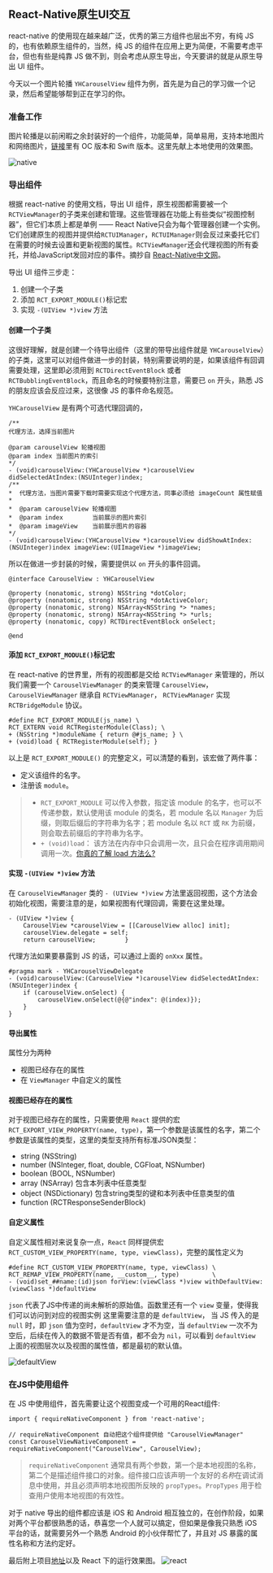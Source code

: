 ## React-Native原生UI交互
react-native 的使用现在越来越广泛，优秀的第三方组件也层出不穷，有纯 JS 的，也有依赖原生组件的，当然，纯 JS 的组件在应用上更为简便，不需要考虑平台，但也有些是纯靠 JS 做不到，则会考虑从原生导出，今天要讲的就是从原生导出 UI 组件。

今天以一个图片轮播 `YHCarouselView` 组件为例，首先是为自己的学习做一个记录，然后希望能够帮到正在学习的你。

### 准备工作
图片轮播是以前闲暇之余封装好的一个组件，功能简单，简单易用，支持本地图片和网络图片，[链接](https://github.com/redye/YHViewKit)里有 OC 版本和 Swift 版本。这里先献上本地使用的效果图。

![native](https://github.com/redye/React/blob/master/native.gif)

### 导出组件
根据 react-native 的使用文档，导出 UI 组件，原生视图都需要被一个`RCTViewManager`的子类来创建和管理。这些管理器在功能上有些类似“视图控制器”，但它们本质上都是单例 —— React Native只会为每个管理器创建一个实例。它们创建原生的视图并提供给`RCTUIManager`，`RCTUIManager`则会反过来委托它们在需要的时候去设置和更新视图的属性。`RCTViewManager`还会代理视图的所有委托，并给JavaScript发回对应的事件。摘抄自 [React-Native中文网](http://reactnative.cn/docs/0.48/native-component-ios.html#content)。

导出 UI 组件三步走：

1. 创建一个子类
2. 添加 `RCT_EXPORT_MODULE()`标记宏
3. 实现 `-(UIView *)view` 方法

#### 创建一个子类
这很好理解，就是创建一个待导出组件（这里的带导出组件就是 `YHCarouselView`）的子类，这里可以对组件做进一步的封装，特别需要说明的是，如果该组件有回调需要处理，这里即必须用到 `RCTDirectEventBlock` 或者 `RCTBubblingEventBlock`，而且命名的时候要特别注意，需要已 `on` 开头，熟悉 JS 的朋友应该会反应过来，这很像 JS 的事件命名规范。

`YHCarouselView` 是有两个可选代理回调的，
		
	/**
 	代理方法，选择当前图片

 	@param carouselView 轮播视图
 	@param index 当前图片的索引
 	*/
	- (void)carouselView:(YHCarouselView *)carouselView didSelectedAtIndex:(NSUInteger)index;
	/**
 	*  代理方法，当图片需要下载时需要实现这个代理方法，同事必须给 imageCount 属性赋值
 	*
 	*  @param carouselView 轮播视图
 	*  @param index        当前展示的图片索引
 	*  @param imageView    当前展示图片的容器
 	*/
	- (void)carouselView:(YHCarouselView *)carouselView didShowAtIndex:(NSUInteger)index imageView:(UIImageView *)imageView;
		
所以在做进一步封装的时候，需要提供以 `on` 开头的事件回调。

	@interface CarouselView : YHCarouselView

	@property (nonatomic, strong) NSString *dotColor;
	@property (nonatomic, strong) NSString *dotActiveColor;
	@property (nonatomic, strong) NSArray<NSString *> *names;
	@property (nonatomic, strong) NSArray<NSString *> *urls;
	@property (nonatomic, copy) RCTDirectEventBlock onSelect;
	
	@end

#### 添加 `RCT_EXPORT_MODULE()`标记宏
在 react-native 的世界里，所有的视图都是交给 `RCTViewManager` 来管理的，所以我们需要一个 `CarouselViewManager` 的类来管理 `CarouselView`，`CarouselViewManager` 继承自 `RCTViewManager`， `RCTViewManager` 实现 `RCTBridgeModule` 协议。
	
	#define RCT_EXPORT_MODULE(js_name) \
	RCT_EXTERN void RCTRegisterModule(Class); \
	+ (NSString *)moduleName { return @#js_name; } \
	+ (void)load { RCTRegisterModule(self); }
	
以上是 `RCT_EXPORT_MODULE()` 的完整定义，可以清楚的看到，该宏做了两件事：

* 定义该组件的名字。
* 注册该 `module`。

> * `RCT_EXPORT_MODULE` 可以传入参数，指定该 module 的名字，也可以不传递参数，默认使用该 module 的类名，若 module 名以 `Manager` 为后缀，则取后缀后的字符串为名字；若 module 名以 `RCT` 或 `RK` 为前缀，则会取去前缀后的字符串为名字。
> * `+ (void)load`：  该方法在内存中只会调用一次，且只会在程序调用期间调用一次。[你真的了解 load 方法么?](https://github.com/Draveness/analyze/blob/master/contents/objc/%E4%BD%A0%E7%9C%9F%E7%9A%84%E4%BA%86%E8%A7%A3%20load%20%E6%96%B9%E6%B3%95%E4%B9%88%EF%BC%9F.md)

#### 实现 `-(UIView *)view` 方法
在 `CarouselViewManager` 类的 `- (UIView *)view` 方法里返回视图，这个方法会初始化视图，需要注意的是，如果视图有代理回调，需要在这里处理。

	- (UIView *)view {
   		CarouselView *carouselView = [[CarouselView alloc] init];
   		carouselView.delegate = self;
   		return carouselView;		}
 
代理方法如果要暴露到 JS 的话，可以通过上面的 `onXxx` 属性。

	#pragma mark - YHCarouselViewDelegate
	- (void)carouselView:(CarouselView *)carouselView didSelectedAtIndex:(NSUInteger)index {    		
		if (carouselView.onSelect) {
      	 	carouselView.onSelect(@{@"index": @(index)});
   		}
	}
	
#### 导出属性
属性分为两种

* 视图已经存在的属性
* 在 `ViewManager` 中自定义的属性

#### 视图已经存在的属性
对于视图已经存在的属性，只需要使用 `React` 提供的宏 `RCT_EXPORT_VIEW_PROPERTY(name, type)`，第一个参数是该属性的名字，第二个参数是该属性的类型，这里的类型支持所有标准JSON类型：

* string (NSString)
* number (NSInteger, float, double, CGFloat, NSNumber)
* boolean (BOOL, NSNumber)
* array (NSArray) 包含本列表中任意类型
* object (NSDictionary) 包含string类型的键和本列表中任意类型的值
* function (RCTResponseSenderBlock)	

#### 自定义属性
自定义属性相对来说复杂一点，`React` 同样提供宏 `RCT_CUSTOM_VIEW_PROPERTY(name, type, viewClass)`，完整的属性定义为 

	#define RCT_CUSTOM_VIEW_PROPERTY(name, type, viewClass) \
	RCT_REMAP_VIEW_PROPERTY(name, __custom__, type)         \
	- (void)set_##name:(id)json forView:(viewClass *)view withDefaultView:(viewClass *)defaultView

`json` 代表了JS中传递的尚未解析的原始值。函数里还有一个 `view` 变量，使得我们可以访问到对应的视图实例
这里需要注意的是 `defaultView`， 当 JS 传入的是 `null` 时，即 `json` 值为空时，`defaultView` 才不为空，当 `defaultView` 一次不为空后，后续在传入的数据不管是否有值，都不会为 `nil`，可以看到 `defaultView` 上面的视图层次以及视图的属性值，都是最初的默认值。

![defaultView](https://github.com/redye/React/blob/master/defaultView.png)

### 在JS中使用组件
在 JS 中使用组件，首先需要让这个视图变成一个可用的React组件:

	import { requireNativeComponent } from 'react-native';
	
	// requireNativeComponent 自动把这个组件提供给 "CarouselViewManager"
	const CarouselViewNativeComponent = requireNativeComponent("CarouselView", CarouselView);

> `requireNativeComponent` 通常具有两个参数，第一个是本地视图的名称，第二个是描述组件接口的对象。组件接口应该声明一个友好的*名称*在调试消息中使用，并且必须声明本地视图所反映的 `propTypes`。`PropTypes` 用于检查用户使用本地视图的有效性。
	
对于 native 导出的组件都应该是 iOS 和 Android 相互独立的，在创作阶段，如果对两个平台都很熟悉的话，恭喜您一个人就可以搞定，但如果是像我只熟悉 iOS 平台的话，就需要另外一个熟悉 Android 的小伙伴帮忙了，并且对 JS 暴露的属性名称和方法约定好。

最后附上项目[地址](https://github.com/redye/React)以及 React 下的运行效果图。
![react](https://github.com/redye/React/blob/master/react.gif)